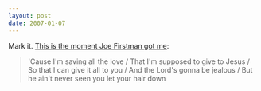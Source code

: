```yaml
---
layout: post
date: 2007-01-07
---
```


Mark it. [This is the moment Joe Firstman got me](https://www.youtube.com/watch?v=noKbi-EK8XA):

>'Cause I'm saving all the love / That I'm supposed to give to Jesus / So that I can give it all to you / And the Lord's gonna be jealous / But he ain't never seen you let your hair down
